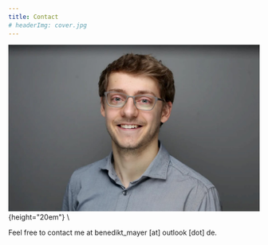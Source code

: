 ```yaml
---
title: Contact
# headerImg: cover.jpg
---
```


![portrait](../static/img/portrait.JPG){height="20em"} \

Feel free to contact me at benedikt_mayer [at] outlook [dot] de.